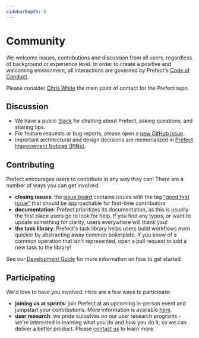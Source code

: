 ```yaml
---
sidebarDepth: 0
---
```


# Community

We welcome issues, contributions and discussion from all users, regardless of background or experience level. In order to create a positive and welcoming environment, all interactions are governed by Prefect's [Code of Conduct](code_of_conduct.md).

Please consider [Chris White](https://github.com/cicdw) the main point of contact for the Prefect repo.

## Discussion

- We have a public [Slack](https://join.slack.com/t/prefect-community/shared_invite/enQtODQ3MTA2MjI4OTgyLTliYjEyYzljNTc2OThlMDE4YmViYzk3NDU4Y2EzMWZiODM0NmU3NjM0NjIyNWY0MGIxOGQzODMxNDMxYWYyOTE) for chatting about Prefect, asking questions, and sharing tips.
- For feature requests or bug reports, please open a [new GitHub issue](https://github.com/PrefectHQ/prefect/issues/new).
- Important architectural and design decisions are memorialized in [Prefect Improvement Notices (PINs)](/core/PINs/PIN-01-Introduce-PINs.html).

## Contributing

Prefect encourages users to contribute in any way they can! There are a number of ways you can get involved:

- **closing issues**: the [issue board](https://github.com/PrefectHQ/prefect/issues) contains issues with the tag ["good first issue"](https://github.com/PrefectHQ/prefect/issues?q=is%3Aissue+is%3Aopen+label%3A%22good+first+issue%22) that should be approachable for first-time contributors
- **documentation**: Prefect prioritizes its documentation, as this is usually the first place users go to look for help. If you find any typos, or want to update something for clarity, users everywhere will thank you!
- **the task library**: Prefect's task library helps users build workflows even quicker by abstracting away common boilerplate. If you know of a common operation that isn't represented, open a pull request to add a new task to the library!

See our [Development Guide](/core/development/overview.html) for more information on how to get started.


## Participating 

We'd love to have you involved. Here are a few ways to participate:

- **joining us at sprints**: join Prefect at an upcoming in-person event and jumpstart your contributions. More information is available [here](/core/development/sprints.html).
- **user research**: we pride ourselves on our user research programs - we're interested in learning what you do and how you do it, so we can deliver a better product. Please [contact us](mailto:research@prefect.io) to learn more.